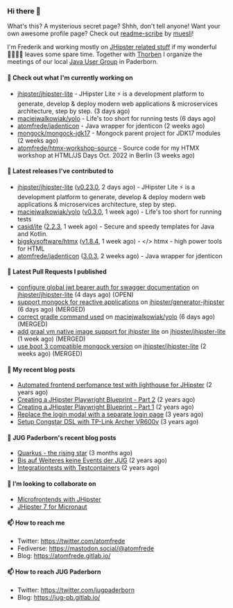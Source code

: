 ### Hi there 👋

What's this? A mysterious secret page? Shhh, don't tell anyone!
Want your own awesome profile page? Check out [readme-scribe](https://github.com/muesli/readme-scribe) by [muesli](https://github.com/muesli)!

I'm Frederik and working mostly on [JHipster related stuff](https://github.com/jhipster/) if my wonderful 👨‍👩‍👧‍👦 leaves some spare time.
Together with [Thorben](https://github.com/thjanssen) I organize the meetings of our local [Java User Group](https://github.com/jugpaderborn) in Paderborn.

#### 👷 Check out what I'm currently working on

- [jhipster/jhipster-lite](https://github.com/jhipster/jhipster-lite) - JHipster Lite ⚡ is a development platform to generate, develop &amp; deploy modern web applications &amp; microservices architecture, step by step. (3 days ago)
- [maciejwalkowiak/yolo](https://github.com/maciejwalkowiak/yolo) - Life&#39;s too short for running tests (6 days ago)
- [atomfrede/jadenticon](https://github.com/atomfrede/jadenticon) - Java wrapper for jdenticon (2 weeks ago)
- [mongock/mongock-jdk17](https://github.com/mongock/mongock-jdk17) - Mongock parent project for JDK17 modules (2 weeks ago)
- [atomfrede/htmx-workshop-source](https://github.com/atomfrede/htmx-workshop-source) - Source code for my HTMX workshop at HTML/JS Days Oct. 2022 in Berlin (3 weeks ago)

#### 🔭 Latest releases I've contributed to

- [jhipster/jhipster-lite](https://github.com/jhipster/jhipster-lite) ([v0.23.0](https://github.com/jhipster/jhipster-lite/releases/tag/v0.23.0), 2 days ago) - JHipster Lite ⚡ is a development platform to generate, develop &amp; deploy modern web applications &amp; microservices architecture, step by step.
- [maciejwalkowiak/yolo](https://github.com/maciejwalkowiak/yolo) ([v0.3.0](https://github.com/maciejwalkowiak/yolo/releases/tag/v0.3.0), 1 week ago) - Life&#39;s too short for running tests
- [casid/jte](https://github.com/casid/jte) ([2.2.3](https://github.com/casid/jte/releases/tag/2.2.3), 1 week ago) - Secure and speedy templates for Java and Kotlin.
- [bigskysoftware/htmx](https://github.com/bigskysoftware/htmx) ([v1.8.4](https://github.com/bigskysoftware/htmx/releases/tag/v1.8.4), 1 week ago) - &lt;/&gt; htmx - high power tools for HTML
- [atomfrede/jadenticon](https://github.com/atomfrede/jadenticon) ([3.0.3](https://github.com/atomfrede/jadenticon/releases/tag/3.0.3), 2 weeks ago) - Java wrapper for jdenticon

#### 🔨 Latest Pull Requests I published

- [configure global jwt bearer auth for swagger documentation](https://github.com/jhipster/jhipster-lite/pull/4366) on [jhipster/jhipster-lite](https://github.com/jhipster/jhipster-lite) (4 days ago) (OPEN)
- [support mongock for reactive applications](https://github.com/jhipster/generator-jhipster/pull/20241) on [jhipster/generator-jhipster](https://github.com/jhipster/generator-jhipster) (6 days ago) (MERGED)
- [correct gradle command used](https://github.com/maciejwalkowiak/yolo/pull/8) on [maciejwalkowiak/yolo](https://github.com/maciejwalkowiak/yolo) (6 days ago) (MERGED)
- [add graal vm native image support for jhipster lite](https://github.com/jhipster/jhipster-lite/pull/4314) on [jhipster/jhipster-lite](https://github.com/jhipster/jhipster-lite) (1 week ago) (MERGED)
- [use boot 3 compatible mongock version](https://github.com/jhipster/jhipster-lite/pull/4124) on [jhipster/jhipster-lite](https://github.com/jhipster/jhipster-lite) (2 weeks ago) (MERGED)

#### 📜 My recent blog posts

- [Automated frontend perfomance test with lighthouse for JHipster](https://atomfrede.gitlab.io/2021/04/automated-frontend-perfomance-test-with-lighthouse-for-jhipster/) (2 years ago)
- [Creating a JHipster Playwright Blueprint - Part 2](https://atomfrede.gitlab.io/2021/03/creating-a-jhipster-playwright-blueprint-part-2/) (2 years ago)
- [Creating a JHipster Playwright Blueprint - Part 1](https://atomfrede.gitlab.io/2021/03/creating-a-jhipster-playwright-blueprint-part-1/) (2 years ago)
- [Replace the login modal with a separate login page](https://atomfrede.gitlab.io/2019/11/replace-the-login-modal-with-a-separate-login-page/) (3 years ago)
- [Setup Congstar DSL with TP-Link Archer VR600v](https://atomfrede.gitlab.io/2019/08/setup-congstar-dsl-with-tp-link-archer-vr600v/) (3 years ago)

#### 📜 JUG Paderborn's recent blog posts

- [Quarkus - the rising star](https://jug-pb.gitlab.io/blog/2022/quarkus-rising-star.html) (3 months ago)
- [Bis auf Weiteres keine Events der JUG](https://jug-pb.gitlab.io/blog/2020/covid-19.html) (2 years ago)
- [Integrationtests with Testcontainers](https://jug-pb.gitlab.io/blog/2020/integrationtests-with-testcontainers.html) (2 years ago)

#### 👯 I’m looking to collaborate on

- [Microfrontends with JHipster](https://github.com/jhipster/generator-jhipster/issues/10189)
- [JHipster 7 for Micronaut](https://github.com/jhipster/generator-jhipster-micronaut/issues/250)

#### 📫 How to reach me

- Twitter: https://twitter.com/atomfrede
- Fediverse: https://mastodon.social/@atomfrede
- Blog: https://atomfrede.gitlab.io/

#### 📫 How to reach JUG Paderborn

- Twitter: https://twitter.com/jugpaderborn
- Blog: https://jug-pb.gitlab.io/
